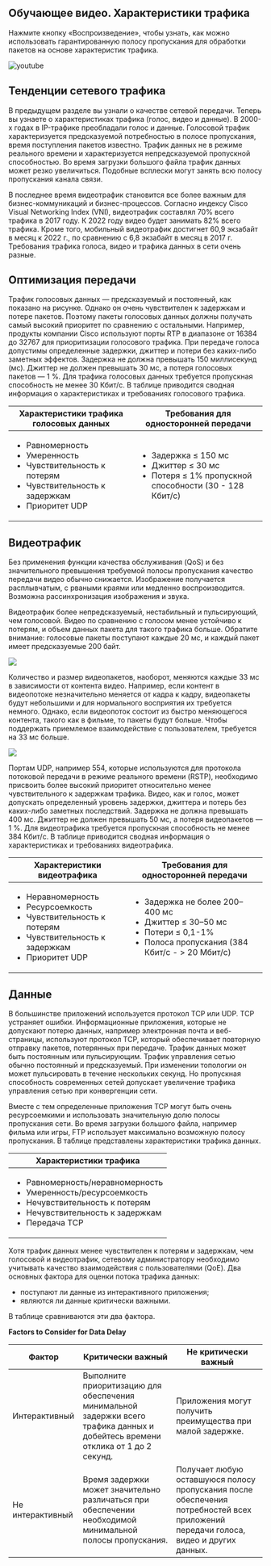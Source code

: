 <!-- 9.2.1 -->
## Обучающее видео. Характеристики трафика

Нажмите кнопку «Воспроизведение», чтобы узнать, как можно использовать гарантированную полосу пропускания для обработки пакетов на основе характеристик трафика.

![youtube](https://www.youtube.com/watch?v=T9HlXNYJNdg)

<!-- 9.2.2 -->
## Тенденции сетевого трафика

В предыдущем разделе вы узнали о качестве сетевой передачи. Теперь вы узнаете о характеристиках трафика (голос, видео и данные). В 2000-х годах в IP-трафике преобладали голос и данные. Голосовой трафик характеризуется предсказуемой потребностью в полосе пропускания, время поступления пакетов известно. Трафик данных не в режиме реального времени и характеризуется непредсказуемой пропускной способностью. Во время загрузки большого файла трафик данных может резко увеличиться. Подобные всплески могут занять всю полосу пропускания канала связи.

В последнее время видеотрафик становится все более важным для бизнес-коммуникаций и бизнес-процессов. Согласно индексу Cisco Visual Networking Index (VNI), видеотрафик составлял 70% всего трафика в 2017 году. К 2022 году видео будет занимать 82% всего трафика. Кроме того, мобильный видеотрафик достигнет 60,9 экзабайт в месяц к 2022 г., по сравнению с 6,8 экзабайт в месяц в 2017 г. Требования трафика  голоса, видео и трафика данных в сети очень разные.

<!-- 9.2.3 -->
## Оптимизация передачи

Трафик голосовых данных — предсказуемый и постоянный, как показано на рисунке. Однако он очень чувствителен к задержкам и потере пакетов. Поэтому пакеты голосовых данных должны получать самый высокий приоритет по сравнению с остальными. Например, продукты компании Cisco используют порты RTP в диапазоне от 16384 до 32767 для приоритизации голосового трафика. При передаче голоса допустимы определенные задержки, джиттер и потери без каких-либо заметных эффектов. Задержка не должна превышать 150 миллисекунд (мс). Джиттер не должен превышать 30 мс, а потеря голосовых пакетов — 1 %. Для трафика голосовых данных требуется пропускная способность не менее 30 Кбит/с. В таблице приводится сводная информация о характеристиках и требованиях голосового трафика.

| Характеристики трафика голосовых данных | Требования для односторонней передачи |
| --- | --- |
| <ul><li>Равномерность</li><li>Умеренность</li><li>Чувствительность к потерям</li><li>Чувствительность к задержкам</li><li>Приоритет UDP</li></ul> | <ul><li>Задержка ≤ 150 мс</li><li>Джиттер ≤ 30 мс</li><li>Потеря ≤ 1% пропускной способности (30 - 128 Кбит/с)</li></ul> |

<!-- 9.2.4 -->
## Видеотрафик 

Без применения функции качества обслуживания (QoS) и без значительного превышения требуемой полосы пропускания качество передачи видео обычно снижается. Изображение получается расплывчатым, с рваными краями или медленно воспроизводится. Возможна рассинхронизация изображения и звука.

Видеотрафик более непредсказуемый, нестабильный и пульсирующий, чем голосовой. Видео по сравнению с голосом менее устойчиво к потерям, и объем данных пакета для такого трафика больше. Обратите внимание: голосовые пакеты поступают каждые 20 мс, и каждый пакет имеет предсказуемые 200 байт.

![](./assets/9.2.4-1.svg)
<!-- /courses/ensa-dl/ae8eb390-34fd-11eb-ba19-f1886492e0e4/aeb59c8c-34fd-11eb-ba19-f1886492e0e4/assets/c6842962-1c46-11ea-af56-e368b99e9723.svg -->

<!--
На рисунке показан график голосовых пакетов, поступающих каждые 20 мс и по 200 байт каждый.
-->

Количество и размер видеопакетов, наоборот, меняются каждые 33 мс в зависимости от контента видео. Например, если контент в видеопотоке незначительно меняется от кадра к кадру, видеопакеты будут небольшими и для нормального восприятия их требуется немного. Однако, если видеопоток состоит из быстро меняющегося контента, такого как в фильме, то пакеты будут больше. Чтобы поддержать приемлемое взаимодействие с пользователем, требуется на 33 мс больше.

![](./assets/9.2.4-2.svg)
<!-- /courses/ensa-dl/ae8eb390-34fd-11eb-ba19-f1886492e0e4/aeb59c8c-34fd-11eb-ba19-f1886492e0e4/assets/c6847781-1c46-11ea-af56-e368b99e9723.svg -->

<!--
На рисунке показан график видеопакетов, изменяющихся по размеру и количеству каждые 33 мс. Первый видеокадр прибыл в 33 мс, имеет восемь образцов и варьируется от 1050 байт до 1200 байт в размере. Второй видеокадр прибыл в 33 мс, имеет пятнадцать образцов и варьируется от 600 байт до 1300 байт в размере. Третий видеокадр прибыл в 33 мс, имеет девять образцов и варьируется от 500 байт до 1200 байт в размере.
-->

Портам UDP, например 554, которые используются для протокола потоковой передачи в режиме реального времени (RSTP), необходимо присвоить более высокий приоритет относительно менее чувствительного к задержкам трафика. Видео, как и голос, может допускать определенный уровень задержки, джиттера и потерь без каких-либо заметных последствий. Задержка не должна превышать 400 мс. Джиттер не должен превышать 50 мс, а потеря видеопакетов — 1 %. Для видеотрафика требуется пропускная способность не менее 384 Кбит/с. В таблице приводится сводная информация о характеристиках и требованиях видеотрафика.

| Характеристики видеотрафика | Требования для односторонней передачи |
| --- | --- |
| <ul><li>Неравномерность</li><li>Ресурсоемкость</li><li>Чувствительность к потерям</li><li>Чувствительность к задержкам</li><li>Приоритет UDP</li></ul> | <ul><li>Задержка не более 200–400 мс</li><li>Джиттер ≤ 30–50 мс</li><li>Потери ≤ 0,1-1%</li><li>Полоса пропускания (384 Кбит/с - > 20 Мбит/с)</li></ul> |

<!-- 9.2.5 -->
## Данные

В большинстве приложений используется протокол TCP или UDP. TCP устраняет ошибки. Информационные приложения, которые не допускают потерю данных, например электронная почта и веб-страницы, используют протокол TCP, который обеспечивает повторную отправку пакетов, потерянных при передаче. Трафик данных может быть постоянным или пульсирующим. Трафик управления сетью обычно постоянный и предсказуемый. При изменении топологии он может пульсировать в течение нескольких секунд. Но пропускная способность современных сетей допускает увеличение трафика управления сетью при конвергенции сети.

Вместе с тем определенные приложения TCP могут быть очень ресурсоемкими и использовать значительную долю полосы пропускания сети. Во время загрузки большого файла, например фильма или игры, FTP использует максимально возможную полосу пропускания. В таблице представлены характеристики трафика данных.

| Характеристики трафика |
| --- |
| <ul><li>Равномерность/неравномерность</li><li>Умеренность/ресурсоемкость</li><li>Нечувствительность к потерям</li><li>Нечувствительность к задержкам</li><li>Передача TCP</li></ul> |

Хотя трафик данных менее чувствителен к потерям и задержкам, чем голосовой и видеотрафик, сетевому администратору необходимо учитывать качество взаимодействия с пользователями (QoE). Два основных фактора для оценки потока трафика данных:

* поступают ли данные из интерактивного приложения;
* являются ли данные критически важными.

В таблице сравниваются эти два фактора.

**Factors to Consider for Data Delay**

| **Фактор**  | **Критически важный**  | **Не критически важный** |
| --- | --- | --- |
| Интерактивный | Выполните приоритизацию для обеспечения минимальной задержки всего трафика данных и добейтесь времени отклика от 1 до 2 секунд. | Приложения могут получить преимущества при малой задержке. |
| Не интерактивный | Время задержки может значительно различаться при обеспечении необходимой минимальной полосы пропускания. | Получает любую оставшуюся полосу пропускания после обеспечения потребностей всех приложений передачи голоса, видео и других данных. |

<!-- 9.2.6 -->
<!-- quiz -->

